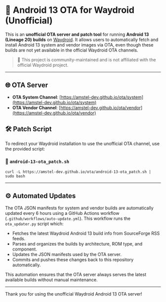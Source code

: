 # 🚀 Android 13 OTA for Waydroid (Unofficial)

This is an **unofficial OTA server and patch tool** for running **Android 13 (Lineage 20) builds** on [Waydroid](https://waydro.id). It allows users to automatically fetch and install Android 13 system and vendor images via OTA, even though these builds are not yet available in the official Waydroid OTA channels.

> 📢 This project is community-maintained and is not affiliated with the official Waydroid project.

---

## 🌐 OTA Server

- **OTA System Channel**: [https://amstel-dev.github.io/ota/system](https://amstel-dev.github.io/ota/system)
- **OTA Vendor Channel**: [https://amstel-dev.github.io/ota/vendor](https://amstel-dev.github.io/ota/vendor)

## 🛠️ Patch Script

To redirect your Waydroid installation to use the unofficial OTA channel, use the provided script:

### 🔧 `android-13-ota_patch.sh`
```
curl -L https://amstel-dev.github.io/ota/android-13-ota_patch.sh | sudo bash
```

---

## ⚙️ Automated Updates

The OTA JSON manifests for system and vendor builds are automatically updated every 6 hours using a GitHub Actions workflow (`.github/workflows/auto-update.yml`). This workflow runs the `ota_updater.py` script which:

- Fetches the latest Waydroid Android 13 build info from SourceForge RSS feeds.
- Parses and organizes the builds by architecture, ROM type, and component.
- Updates the JSON manifests used by the OTA server.
- Commits and pushes these changes back to this repository automatically.

This automation ensures that the OTA server always serves the latest available builds without manual maintenance.

---

Thank you for using the unofficial Waydroid Android 13 OTA server!
